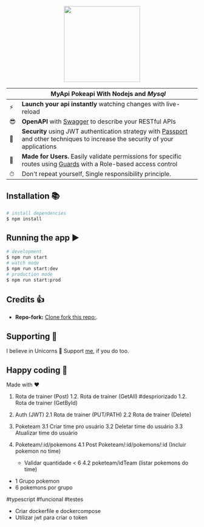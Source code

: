 <p align="center">
  <a href="https://nodejs.org/" target="blank"><img width="200" src="./assets/node.png"></a>
</p>

|     | MyApi Pokeapi With Nodejs and _Mysql_                                                                                               |
| --- | ----------------------------------------------------------------------------------------------------------------------------------- |
| ⚡️ | **Launch your api instantly** watching changes with live-reload                                                                     |
| 😎  | **OpenAPI** with [Swagger]() to describe your RESTful APIs                                                                          |
| 🔑  | **Security** using JWT authentication strategy with [Passport]() and other techniques to increase the security of your applications |
| 👥  | **Made for Users.** Easily validate permissions for specific routes using [Guards]() with a Role-based access control               |
| ⏱   | Don't repeat yourself, Single responsibility principle.                                                                             |

## Installation 📚

```bash
# install dependencies
$ npm install
```

## Running the app ▶

```bash
# development
$ npm run start
# watch mode
$ npm run start:dev
# production mode
$ npm run start:prod
```

## Credits 👍

- **Repo-fork:** [Clone fork this repo:]().

## Supporting 🍻

I believe in Unicorns 🦄
Support [me](), if you do too.

## Happy coding 💯

Made with ❤️

1. Rota de trainer (Post)
   1.2. Rota de trainer (GetAll) #despriorizado
   1.2. Rota de trainer (GetById)

2. Auth (JWT)
   2.1 Rota de trainer (PUT/PATH)
   2.2 Rota de trainer (Delete)

3. Poketeam
   3.1 Criar time pro usuário
   3.2 Deletar time do usuário
   3.3 Atualizar time do usuário

4. Poketeam/:id/pokemons
   4.1 Post Poketeam/:id/pokemons/:id (Incluir pokemon no time)
   - Validar quantidade < 6
     4.2 poketeam/idTeam (listar pokemons do time)

- 1 Grupo pokemon
- 6 pokemons por grupo

#typescript
#funcional
#testes

- Criar dockerfile e dockercompose
- Utilizar jwt para criar o token
